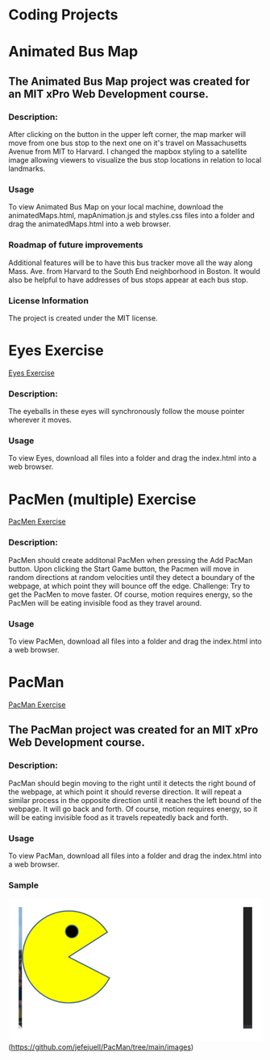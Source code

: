 # Coding Projects

# Animated Bus Map

## The Animated Bus Map project was created for an MIT xPro Web Development course. 

### **Description:**  
After clicking on the button in the upper left corner, the map marker will move from one bus stop to the next one on it's travel on Massachusetts Avenue from MIT to Harvard.  I changed the mapbox styling to a satellite image allowing viewers to visualize the bus stop locations in relation to local landmarks.

### **Usage**
To view Animated Bus Map on your local machine, download the animatedMaps.html, mapAnimation.js and styles.css files into a folder and drag the animatedMaps.html into a web browser.

### **Roadmap of future improvements**
Additional features will be to have this bus tracker move all the way along Mass. Ave. from Harvard to the South End neighborhood in Boston.  It would also be helpful to have addresses of bus stops appear at each bus stop.

### **License Information**
The project is created under the MIT license.


# Eyes Exercise
<a href="https://jefejuell.github.io/Eyes/"> Eyes Exercise </a>

### **Description:**  
The eyeballs in these eyes will synchronously follow the mouse pointer wherever it moves.

### **Usage**
To view Eyes, download all files into a folder and drag the index.html into a web browser.


# PacMen (multiple) Exercise
<a href="https://jefejuell.github.io/PacMen"> PacMen Exercise </a>

### **Description:**  
PacMen should create additonal PacMen when pressing the Add PacMan button.  Upon clicking the Start Game button, the Pacmen will move in random directions at random velocities until they detect a boundary of the webpage, at which point they will bounce off the edge.  Challenge: Try to get the PacMen to move faster.  Of course, motion requires energy, so the PacMen will be eating invisible food as they travel around. 

### **Usage**
To view PacMen, download all files into a folder and drag the index.html into a web browser.


# PacMan
<a href="http://jefejuell.github.io/PacMan"> PacMan Exercise </a> 

## The PacMan project was created for an MIT xPro Web Development course. 
  
### **Description:**  
PacMan should begin moving to the right until it detects the right bound of the webpage, at which point it should reverse direction.  It will repeat a similar process in the opposite direction until it reaches the left bound of the webpage.  It will go back and forth.  Of course, motion requires energy, so it will be eating invisible food as it travels repeatedly back and forth. 

### **Usage**
To view PacMan, download all files into a folder and drag the index.html into a web browser.

### **Sample**

![PacMan cruising right and left while eating!](/PacMan.gif "PacMan cruising and eating!")(https://github.com/jefejuell/PacMan/tree/main/images) 
